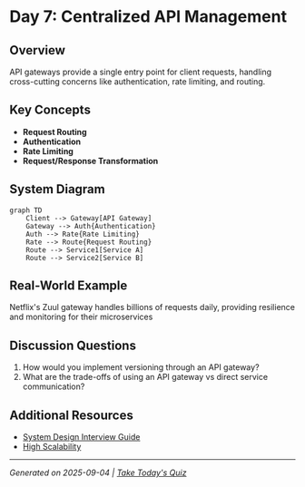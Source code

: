 # Day 7: Centralized API Management

## Overview
API gateways provide a single entry point for client requests, handling cross-cutting concerns like authentication, rate limiting, and routing.

## Key Concepts
- **Request Routing**
- **Authentication**
- **Rate Limiting**
- **Request/Response Transformation**

## System Diagram
```mermaid
graph TD
    Client --> Gateway[API Gateway]
    Gateway --> Auth{Authentication}
    Auth --> Rate{Rate Limiting}
    Rate --> Route{Request Routing}
    Route --> Service1[Service A]
    Route --> Service2[Service B]
```

## Real-World Example
Netflix's Zuul gateway handles billions of requests daily, providing resilience and monitoring for their microservices

## Discussion Questions
1. How would you implement versioning through an API gateway?
2. What are the trade-offs of using an API gateway vs direct service communication?

## Additional Resources
- [System Design Interview Guide](https://github.com/donnemartin/system-design-primer)
- [High Scalability](http://highscalability.com/)

---
*Generated on 2025-09-04 | [Take Today's Quiz](../docs/quiz-2025-09-04.html)*
